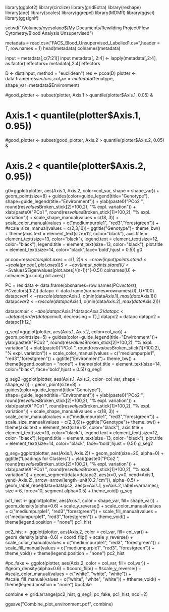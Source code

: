 library(ggplot2)
library(circlize)
library(gridExtra)
library(reshape)
library(ape)
library(scales)
library(ggrepel)
library(MDMR)
library(ggsci)
library(ggsignif)


setwd("/Volumes/oyesolaoo$/My Documents/Rewilding Project/Flow Cytometry/Blood Analysis Unsupervised")

metadata = read.csv("FACS_Blood_Unsupervised_Labelled1.csv",header = T, row.names = 1)
head(metadata)
colnames(metadata)

input = metadata[,c(7:21)]
input 
metadata[, 2:4] <- lapply(metadata[,2:4], as.factor)
effectors= metadata[,2:4]
effectors

  D <- dist(input, method = "euclidean")
  res <- pcoa(D)
  plotter <- data.frame(res$vectors, col_var=metadata$Genotype, shape_var=metadata$Environment)
  
  
  
  #good_plotter <- subset(plotter, Axis.1 > quantile(plotter$Axis.1, 0.05) &
  #                         Axis.1 < quantile(plotter$Axis.1, 0.95))
  #good_plotter <- subset(good_plotter, Axis.2 > quantile(plotter$Axis.2, 0.05) &
  #                         Axis.2 < quantile(plotter$Axis.2, 0.95))
  
  
  g0=ggplot(plotter, aes(Axis.1, Axis.2, color=col_var, shape = shape_var)) + 
    geom_point(size=8) +
    guides(color=guide_legend(title="Genotype"), 
           shape=guide_legend(title="Environment")) +
    ylab(paste0("PCo2 ", round(res$values$Broken_stick[2]*100,2), "% expl. variation")) +
    xlab(paste0("PCo1 ", round(res$values$Broken_stick[1]*100,2), "% expl. variation")) +
    scale_shape_manual(values = c(18, 3)) +
    scale_color_manual(values = c("mediumpurple1", "red3","forestgreen")) + 
    #scale_size_manual(values = c(2,3,10))+
    ggtitle("Genotype")+
    theme_bw() +
    theme(axis.text = element_text(size=12, color="black"),
          axis.title = element_text(size=13, color="black"),
          legend.text = element_text(size=12, color="black"),
          legend.title = element_text(size=13, color="black"),
          plot.title = element_text(size=14, color="black",face='bold',hjust = 0.5))
  g0
  
  pr.coo=res$vectors
  plot.axes=c(1,2)
  n <- nrow(input)
  points.stand <- scale(pr.coo[,plot.axes])
  S <- cov(input, points.stand)
  U <- S %*% diag((res$values$Eigenvalues[plot.axes]/(n-1))^(-0.5))
  colnames(U) <- colnames(pr.coo[,plot.axes])
  
  PC = res
  data <- data.frame(obsnames=row.names(PC$vectors), PC$vectors[,1:2])
  datapc <- data.frame(varnames=rownames(U), U*100)
  datapc$var1 <- rescale(datapc$Axis.1, c(min(data$Axis.1),max(data$Axis.1)))
  datapc$var2 <- rescale(datapc$Axis.1, c(min(data$Axis.2),max(data$Axis.2)))
  
  datapc$mult <- abs(datapc$Axis.1*datapc$Axis.2)
  datapc <- datapc[order(datapc$mult, decreasing = T),]
  datapc2 = datapc
  datapc2 = datapc[1:12,]
  
  g_seg1=ggplot(plotter, aes(Axis.1, Axis.2, color=col_var)) + 
    geom_point(size=5) +
    guides(color=guide_legend(title="Environment"))+
    ylab(paste0("PCo2 ", round(res$values$Broken_stick[2]*100,2), "% expl. variation")) +
    xlab(paste0("PCo1 ", round(res$values$Broken_stick[1]*100,2), "% expl. variation")) +
    scale_color_manual(values = c("mediumpurple1", "red3","forestgreen")) +
    ggtitle("Environment")+
    theme_bw() + theme(legend.position = "none") +
    theme(plot.title = element_text(size=14, color="black", 
                                    face='bold',hjust = 0.5)) 
  g_seg1
  
  g_seg2=ggplot(plotter, aes(Axis.1, Axis.2, color=col_var, shape = shape_var)) + 
    geom_point(size=8) +
    guides(color=guide_legend(title="Genotype"), 
           shape=guide_legend(title="Environment")) +
    ylab(paste0("PCo2 ", round(res$values$Broken_stick[2]*100,2), "% expl. variation")) +
    xlab(paste0("PCo1 ", round(res$values$Broken_stick[1]*100,2), "% expl. variation")) +
    scale_shape_manual(values = c(18, 3)) +
    scale_color_manual(values = c("mediumpurple1", "red3","forestgreen")) + 
    scale_size_manual(values = c(2,3,6))+
    ggtitle("Genotype")+
    theme_bw() +
    theme(axis.text = element_text(size=12, color="black"),
          axis.title = element_text(size=13, color="black"),
          legend.text = element_text(size=12, color="black"),
          legend.title = element_text(size=13, color="black"),
          plot.title = element_text(size=14, color="black", 
                                    face='bold',hjust = 0.5))
  g_seg2
  
  g_seg=ggplot(plotter, aes(Axis.1, Axis.2)) +
    geom_point(size=20, alpha=0) + ggtitle("Loadings for Clusters") +
    ylab(paste0("PCo2 ", round(res$values$Broken_stick[2]*100,2), "% expl. variation")) +
    xlab(paste0("PCo1 ", round(res$values$Broken_stick[1]*100,2), "% expl. variation")) +
    geom_segment(data=datapc2, aes(x=0, y=0, xend=Axis.1, yend=Axis.2), 
                 arrow=arrow(length=unit(0.2,"cm")), alpha=0.5) +
    geom_label_repel(data=datapc2, aes(x=Axis.1, y=Axis.2, label=varnames), 
                     size = 6, force=10, segment.alpha=0.5) +
  theme_void()
  g_seg
  
  
  pc1_hist <- ggplot(plotter, aes(Axis.1, color = shape_var, fill= shape_var)) +
    geom_density(alpha=0.6) + 
    scale_y_reverse() +
    scale_color_manual(values = c("mediumpurple1", "red3","forestgreen")) +
    scale_fill_manual(values = c("mediumpurple1", "red3","forestgreen")) +
    theme_void() + theme(legend.position = "none")
  pc1_hist
    
  pc2_hist <- ggplot(plotter, aes(Axis.2, color = col_var, fill= col_var)) +
    geom_density(alpha=0.6) + 
    coord_flip() +
    scale_y_reverse() +
    scale_color_manual(values = c("mediumpurple1", "red3", "forestgreen")) +
    scale_fill_manual(values = c("mediumpurple1", "red3", "forestgreen")) +
    theme_void() + theme(legend.position = "none") 
  pc2_hist
  
  #pc_fake <- ggplot(plotter, aes(Axis.2, color = col_var, fill= col_var)) +
    #geom_density(alpha=0.6) + 
    #coord_flip() +
    #scale_y_reverse() + 
    #scale_color_manual(values = c("white", "white", "white")) +
    #scale_fill_manual(values = c("white", "white", "white")) +
    #theme_void() + theme(legend.position = "none") 
  #pcfake
  
combine <- grid.arrange(pc2_hist, g_seg1, pc_fake, pc1_hist, ncol=2)

ggsave("Combine_plot_environment.pdf", combine)

